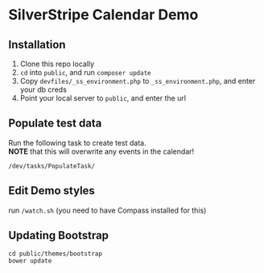 # SilverStripe Calendar Demo

## Installation

1. Clone this repo locally
2. `cd` into `public`, and run `composer update`
3. Copy `devfiles/_ss_environment.php` to `_ss_environment.php`, and enter your db creds
4. Point your local server to `public`, and enter the url


## Populate test data

Run the following task to create test data.    
**NOTE** that this will overwrite any events in the calendar!

	/dev/tasks/PopulateTask/


## Edit Demo styles

run `/watch.sh` (you need to have Compass installed for this)


## Updating Bootstrap

	cd public/themes/bootstrap
	bower update


